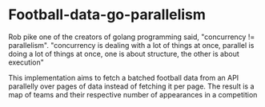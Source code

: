 # Football-data-go-parallelism

Rob pike one of the creators of golang programming said, "concurrency != parallelism". "concurrency is dealing with a lot of things at once, parallel is doing a lot of things at once, one is about structure, the other is about execution"

This implementation aims to fetch a batched football data from an API parallelly over pages of data instead of fetching it per page. The result is a map of teams and their respective number of appearances in a competition

